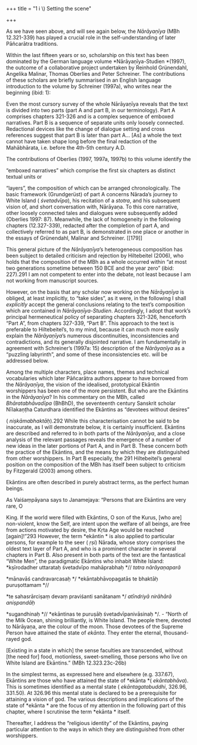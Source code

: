 +++
title = "1 i \\) Setting the scene"

+++

As we have seen above, and will see again below, the *Nārāyaṇīya* \(MBh 12.321-339\) has played a crucial role in the self-understanding of later Pāñcarātra traditions. 

Within the last fifteen years or so, scholarship on this text has been dominated by the German language volume *Nārāyaṇīya-Studien *\(1997\), the outcome of a collaborative project undertaken by Reinhold Grünendahl, Angelika Malinar, Thomas Oberlies and Peter Schreiner. The contributions of these scholars are briefly summarised in an English language introduction to the volume by Schreiner \(1997a\), who writes near the beginning \(ibid: 1\): 

Even the most cursory survey of the whole Nārāyaṇīya reveals that the text is divided into two parts \(part A and part B, in our terminology\). Part A comprises chapters 321-326 and is a complex sequence of emboxed narratives. Part B is a sequence of separate units only loosely connected. Redactional devices like the change of dialogue setting and cross references suggest that part B is later than part A… \[As\] a whole the text cannot have taken shape long before the final redaction of the Mahābhārata, i.e. before the 4th-5th century A.D. 

The contributions of Oberlies \(1997, 1997a, 1997b\) to this volume identify the 

“emboxed narratives” which comprise the first six chapters as distinct textual units or 

“layers”, the composition of which can be arranged chronologically. The basic framework \(Grundgerüst\) of part A concerns Nārada’s journey to White Island \( *śvetadvīpa*\), his recitation of a *stotra*, and his subsequent vision of, and short conversation with, Nārāyaṇa. To this core narrative, other loosely connected tales and dialogues were subsequently added \(Oberlies 1997: 87\). Meanwhile, the lack of homogeneity in the following chapters \(12.327-339\), redacted after the completion of part A, and collectively referred to as part B, is demonstrated in one place or another in the essays of Grünendahl, Malinar and Schreiner. [[179]]

This general picture of the *Nārāyaṇīya*’s heterogeneous composition has been subject to detailed criticism and rejection by Hiltebeitel \(2006\), who holds that the composition of the MBh as a whole occurred within “at most two generations sometime between 150 BCE and the year zero” \(ibid: 227\).291 I am not competent to enter into the debate, not least because I am not working from manuscript sources. 

However, on the basis that any scholar now working on the *Nārāyaṇīya* is obliged, at least implicitly, to “take sides”, as it were, in the following I shall *explicitly* accept the general conclusions relating to the text’s composition which are contained in *Nārāyaṇīya-Studien*. Accordingly, I adopt that work’s principal hermeneutical policy of separating chapters 321-326, henceforth “Part A”, from chapters 327-339, “Part B”. This approach to the text is preferable to Hiltebeitel’s, to my mind, because it can much more easily explain the *Nārāyaṇīya*’s numerous discontinuities, inconsistencies and contradictions, and its generally disjointed narrative. I am fundamentally in agreement with Schreiner’s \(1997a: 15\) description of the *Nārāyaṇīya* as a “puzzling labyrinth”, and some of these inconsistencies etc. will be addressed below. 

Among the multiple characters, place names, themes and technical vocabularies which later Pāñcarātra authors appear to have borrowed from the *Nārāyaṇīya*, the vision of the idealised, prototypical Ekāntin worshippers has been one of the more persistent. But who are the Ekāntins in the *Nārāyaṇīya*? In his commentary on the MBh, called *Bhāratabhāvadīpa* \(BhBhD\), the seventeenth century Sanskrit scholar Nīlakaṇṭha Caturdhara identified the Ekāntins as “devotees without desires” 

\( *niṣkāmabhaktāḥ*\).292 While this characterisation cannot be said to be inaccurate, as I will demonstrate below, it is certainly insufficient. Ekāntins are described and referred to in both parts of the *Nārāyaṇīya*, and a close analysis of the relevant passages reveals the emergence of a number of new ideas in the later portions of Part A, and in Part B. These concern both the practice of the Ekāntins, and the means by which they are distinguished from other worshippers. In Part B especially, the 291 Hiltebeitel’s general position on the composition of the MBh has itself been subject to criticism by Fitzgerald \(2003\) among others. 

[^292]: BhBhD on MBh 12.336.3cd. In the “Bombay edition”, from which Nīlakaṇṭha was working, this verse is found at 12.348.3cd. [[180]]

Ekāntins are often described in purely abstract terms, as the perfect human beings. 

As Vaiśaṃpāyana says to Janamejaya: “Persons that are Ekāntins are very rare, O 

King. If the world were filled with Ekāntins, O son of the Kurus, \[who are\] non-violent, know the Self, are intent upon the welfare of all beings, are free from actions motivated by desire, the Kṛta Age would be reached \[again\]\!”293 However, the term *ekāntin * is also applied to particular persons, for example to the seer \( *ṛṣi*\) Nārada, whose story comprises the oldest text layer of Part A, and who is a prominent character in several chapters in Part B. Also present in both parts of the text are the fantastical “White Men”, the paradigmatic Ekāntins who inhabit White Island: *kṣīrodadher uttarataḥ śvetadvīpo mahāprabhaḥ *// *tatra nārāyaṇaparā*

*mānavāś candravarcasaḥ */ *ekāntabhāvopagatās te bhaktāḥ puruṣottamam *// 

*te sahasrārciṣaṃ devaṃ praviśanti sanātanam */ *atīndriyā nirāhārā aniṣpandāḥ*

*sugandhinaḥ *// *ekāntinas te puruṣāḥ śvetadvīpanivāsinaḥ */. - “North of the Milk Ocean, shining brilliantly, is White Island. The people there, devoted to Nārāyaṇa, are the colour of the moon. Those devotees of the Supreme Person have attained the state of *ekānta*. They enter the eternal, thousand-rayed god. 

\[Existing in a state in which\] the sense faculties are transcended, without \[the need for\] food, motionless, sweet-smelling, those persons who live on White Island are Ekāntins.” \(MBh 12.323.23c-26b\) 

In the simplest terms, as expressed here and elsewhere \(e.g. 337.67\), Ekāntins are those who have attained the state of *ekānta *\( *ekāntabhāva*\). This is sometimes identified as a mental state \( *ekāntagatabuddhi*, 326.96, 331.50\). At 326.96 this mental state is declared to be a prerequisite for attaining a vision of god. The various descriptions and implications of the state of *ekānta * are the focus of my attention in the following part of this chapter, where I scrutinise the term *ekānta * itself. 

Thereafter, I address the “religious identity” of the Ekāntins, paying particular attention to the ways in which they are distinguished from other worshippers. 

[^293]: MBh 12.336.57e-58: *ekāntino hi puruṣā durlabhā bahavo nṛpa */// *yady ekāntibhir ākīrṇaṃ jagat* *syāt kurunandana */ *ahiṃsakair ātmavidbhiḥ sarvabhūtahite rataiḥ *// *bhavet kṛtayugaprāptir* *āśīḥkarmavivarjitaiḥ *///. [[181]]
